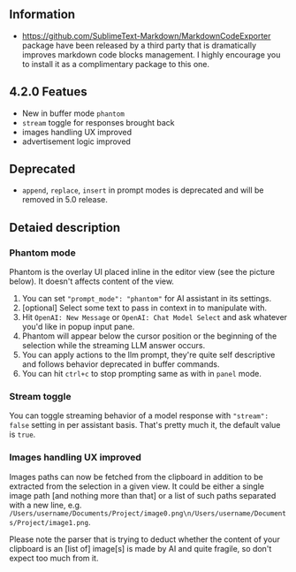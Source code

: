 ## Information

- https://github.com/SublimeText-Markdown/MarkdownCodeExporter package have been released by a third party that is dramatically improves markdown code blocks management. I highly encourage you to install it as a complimentary package to this one.

## 4.2.0 Featues

- New in buffer mode `phantom`
- `stream` toggle for responses brought back
- images handling UX improved
- advertisement logic improved

## Deprecated
- `append`, `replace`, `insert` in prompt modes is deprecated and will be removed in 5.0 release.

## Detaied description

### Phantom mode

Phantom is the overlay UI placed inline in the editor view (see the picture below). It doesn't affects content of the view. 

1. You can set `"prompt_mode": "phantom"` for AI assistant in its settings.
2. [optional] Select some text to pass in context in to manipulate with.
3. Hit `OpenAI: New Message` or `OpenAI: Chat Model Select` and ask whatever you'd like in popup input pane.
4. Phantom will appear below the cursor position or the beginning of the selection while the streaming LLM answer occurs.
5. You can apply actions to the llm prompt, they're quite self descriptive and follows behavior deprecated in buffer commands.
6. You can hit `ctrl+c` to stop prompting same as with in `panel` mode.

### Stream toggle

You can toggle streaming behavior of a model response with `"stream": false` setting in per assistant basis. That's pretty much it, the default value is `true`.

### Images handling UX improved

Images paths can now be fetched from the clipboard in addition to be extracted from the selection in a given view. It could be either a single image path [and nothing more than that] or a list of such paths separated with a new line, e.g. `/Users/username/Documents/Project/image0.png\n/Users/username/Documents/Project/image1.png`.

Please note the parser that is trying to deduct whether the content of your clipboard is an [list of] image[s] is made by AI and quite fragile, so don't expect too much from it.
